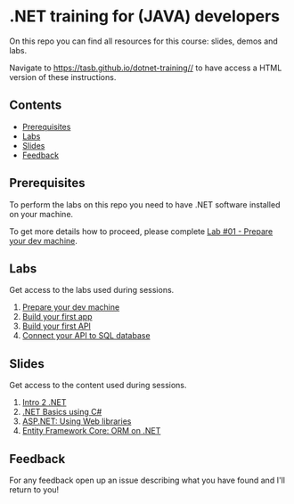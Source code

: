# .NET training for (JAVA) developers

On this repo you can find all resources for this course: slides, demos and labs.

Navigate to <https://tasb.github.io/dotnet-training//> to have access a HTML version of these instructions.

## Contents

- [Prerequisites](#prerequisites)
- [Labs](#labs)
- [Slides](#slides)
- [Feedback](#feedback)
  
## Prerequisites

To perform the labs on this repo you need to have .NET software installed on your machine.

To get more details how to proceed, please complete [Lab #01 - Prepare your dev machine](labs/lab01.md).

## Labs

Get access to the labs used during sessions.

1. [Prepare your dev machine](labs/lab01.md)
2. [Build your first app](labs/lab02.md)
3. [Build your first API](labs/lab03.md)
4. [Connect your API to SQL database](labs/lab04.md)

## Slides

Get access to the content used during sessions.

1. [Intro 2 .NET](slides/01.intro-to-dotnet.pdf)
2. [.NET Basics using C#](slides/02.dotnet-basics.pdf)
3. [ASP.NET: Using Web libraries](slides/03.aspnet.pdf)
4. [Entity Framework Core: ORM on .NET](slides/04.efcore.pdf)

## Feedback

For any feedback open up an issue describing what you have found and I'll return to you!

